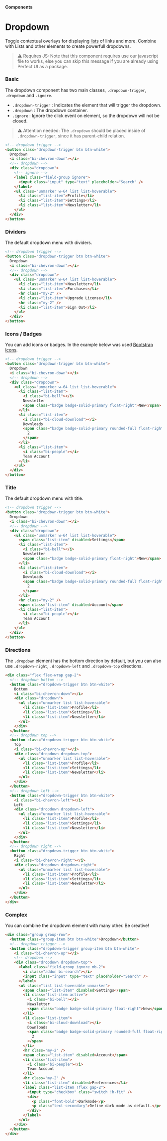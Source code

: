 #### Components

# Dropdown

Toggle contextual overlays for displaying [lists](https://github.com/chrissgon/perfectui/blob/main/docs/list.md) of links and more. Combine with Lists and other elements to create powerfull dropdowns.

> ⚠️ Requires JS: Note that this component requires use our javascript file to works, else you can skip this message if you are already using Perfect UI as a package.

### Basic

The dropdown component has two main classes, `.dropdown-trigger`, `.dropdown` and `.ignore`.

- `.dropdown-trigger` : Indicates the element that will trigger the dropdown.
- `.dropdown` : The dropdown container.
- `.ignore` : Ignore the click event on element, so the dropdown will not be closed.

> ⚠️ Attention needed:
> The `.dropdown` should be placed inside of `.dropdown-trigger`, since it has parent-child relation.

```html
<!-- dropdown trigger -->
<button class="dropdown-trigger btn btn-white">
  Dropdown
  <i class="bi-chevron-down"></i>
  <!-- dropdown -->
  <div class="dropdown">
    <!-- ignore -->
    <label class="field-group ignore">
      <input class="input" type="text" placeholder="Search" />
    </label>
    <ul class="unmarker w-64 list list-hoverable">
      <li class="list-item">Profile</li>
      <li class="list-item">Settings</li>
      <li class="list-item">Newsletter</li>
    </ul>
  </div>
</button>
```

### Dividers

The default dropdown menu with dividers.

```html
<!-- dropdown trigger -->
<button class="dropdown-trigger btn btn-white">
  Dropdown
  <i class="bi-chevron-down"></i>
  <!-- dropdown -->
  <div class="dropdown">
    <ul class="unmarker w-64 list list-hoverable">
      <li class="list-item">Newsletter</li>
      <li class="list-item">Purchases</li>
      <hr class="my-2" />
      <li class="list-item">Upgrade License</li>
      <hr class="my-2" />
      <li class="list-item">Sign Out</li>
    </ul>
  </div>
</button>
```

### Icons / Badges

You can add icons or badges. In the example below was used [Bootstrap Icons](https://icons.getbootstrap.com/).

```html
<!-- dropdown trigger -->
<button class="dropdown-trigger btn btn-white">
  Dropdown
  <i class="bi-chevron-down"></i>
  <!-- dropdown -->
  <div class="dropdown">
    <ul class="unmarker w-64 list list-hoverable">
      <li class="list-item">
        <i class="bi-bell"></i>
        Newsletter
        <span class="badge badge-solid-primary float-right">New</span>
      </li>
      <li class="list-item">
        <i class="bi-cloud-download"></i>
        Downloads
        <span class="badge badge-solid-primary rounded-full float-right">
          2
        </span>
      </li>
      <li class="list-item">
        <i class="bi-people"></i>
        Team Account
      </li>
    </ul>
  </div>
</button>
```

### Title

The default dropdown menu with title.

```html
<!-- dropdown trigger -->
<button class="dropdown-trigger btn btn-white">
  Dropdown
  <i class="bi-chevron-down"></i>
  <!-- dropdown -->
  <div class="dropdown">
    <ul class="unmarker w-64 list list-hoverable">
      <span class="list-item" disabled>Settings</span>
      <li class="list-item">
        <i class="bi-bell"></i>
        Newsletter
        <span class="badge badge-solid-primary float-right">New</span>
      </li>
      <li class="list-item">
        <i class="bi-cloud-download"></i>
        Downloads
        <span class="badge badge-solid-primary rounded-full float-right">
          2
        </span>
      </li>
      <hr class="my-2" />
      <span class="list-item" disabled>Account</span>
      <li class="list-item">
        <i class="bi-people"></i>
        Team Account
      </li>
    </ul>
  </div>
</button>
```

### Directions

The `.dropdown` element has the bottom direction by default, but you can also use `.dropdown-right`, `.dropdown-left` and `.dropdown-top` directions.

```html
<div class="flex flex-wrap gap-2">
  <!-- dropdown bottom -->
  <button class="dropdown-trigger btn btn-white">
    Bottom
    <i class="bi-chevron-down"></i>
    <div class="dropdown">
      <ul class="unmarker list list-hoverable">
        <li class="list-item">Profile</li>
        <li class="list-item">Settings</li>
        <li class="list-item">Newsletter</li>
      </ul>
    </div>
  </button>
  <!-- dropdown top -->
  <button class="dropdown-trigger btn btn-white">
    Top
    <i class="bi-chevron-up"></i>
    <div class="dropdown dropdown-top">
      <ul class="unmarker list list-hoverable">
        <li class="list-item">Profile</li>
        <li class="list-item">Settings</li>
        <li class="list-item">Newsletter</li>
      </ul>
    </div>
  </button>
  <!-- dropdown left -->
  <button class="dropdown-trigger btn btn-white">
    <i class="bi-chevron-left"></i>
    Left
    <div class="dropdown dropdown-left">
      <ul class="unmarker list list-hoverable">
        <li class="list-item">Profile</li>
        <li class="list-item">Settings</li>
        <li class="list-item">Newsletter</li>
      </ul>
    </div>
  </button>
  <!-- dropdown right -->
  <button class="dropdown-trigger btn btn-white">
    Right
    <i class="bi-chevron-right"></i>
    <div class="dropdown dropdown-right">
      <ul class="unmarker list list-hoverable">
        <li class="list-item">Profile</li>
        <li class="list-item">Settings</li>
        <li class="list-item">Newsletter</li>
      </ul>
    </div>
  </button>
</div>
```

### Complex

You can combine the dropdown element with many other. Be creative!

```html
<div class="group group-row">
  <button class="group-item btn btn-white">Dropdown</button>
  <!-- dropdown trigger -->
  <button class="dropdown-trigger group-item btn btn-white">
    <i class="bi-chevron-up"></i>
    <!-- dropdown -->
    <div class="dropdown dropdown-top">
      <label class="field-group ignore mb-2">
        <i class="addon bi-search"></i>
        <input class="input" type="text" placeholder="Search" />
      </label>
      <ul class="list list-hoverable unmarker">
        <span class="list-item" disabled>Settings</span>
        <li class="list-item active">
          <i class="bi-bell"></i>
          Newsletter
          <span class="badge badge-solid-primary float-right">New</span>
        </li>
        <li class="list-item">
          <i class="bi-cloud-download"></i>
          Downloads
          <span class="badge badge-solid-primary rounded-full float-right">
            2
          </span>
        </li>
        <hr class="my-2" />
        <span class="list-item" disabled>Account</span>
        <li class="list-item">
          <i class="bi-people"></i>
          Team Account
        </li>
        <hr class="my-2" />
        <li class="list-item" disabled>Preferences</li>
        <label class="list-item !flex gap-2">
          <input type="checkbox" class="switch !h-fit" />
          <div>
            <p class="font-bold">Darkmode</p>
            <p class="text-secondary">Define dark mode as default.</p>
          </div>
        </label>
      </ul>
    </div>
  </button>
</div>
```
